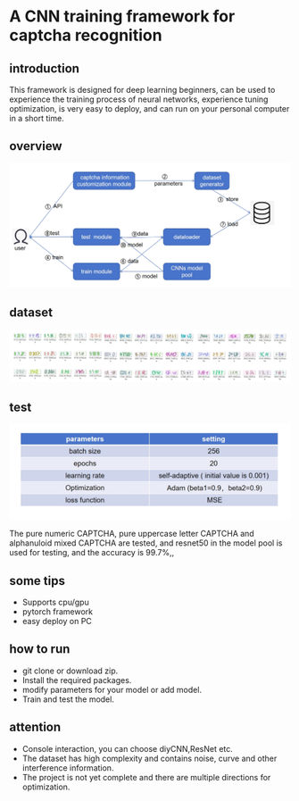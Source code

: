 # A CNN training framework for captcha recognition

## introduction
This framework is designed for deep learning beginners, can be used to experience the training process of neural networks, experience tuning optimization, is very easy to deploy, and can run on your personal computer in a short time.

## overview
![voerview](resource/overview.png)

## dataset
![dataset](resource/datasets.png)

## test
![test params](resource/params.png)

The pure numeric CAPTCHA, pure uppercase letter CAPTCHA and alphanuloid mixed CAPTCHA are tested, and resnet50 in the model pool is used for testing, and the accuracy is 99.7%,,

## some tips
- Supports cpu/gpu
- pytorch framework
- easy deploy on PC


## how to run
- git clone or download zip.
- Install the required packages.
- modify parameters for your model or add model.
- Train and test the model.


## attention
- Console interaction, you can choose diyCNN,ResNet etc.
- The dataset has high complexity and contains noise, curve and other interference information.
- The project is not yet complete and there are multiple directions for optimization.
